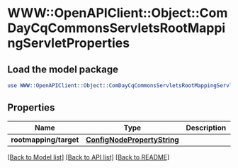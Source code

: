 # WWW::OpenAPIClient::Object::ComDayCqCommonsServletsRootMappingServletProperties

## Load the model package
```perl
use WWW::OpenAPIClient::Object::ComDayCqCommonsServletsRootMappingServletProperties;
```

## Properties
Name | Type | Description | Notes
------------ | ------------- | ------------- | -------------
**rootmapping/target** | [**ConfigNodePropertyString**](ConfigNodePropertyString.md) |  | [optional] 

[[Back to Model list]](../README.md#documentation-for-models) [[Back to API list]](../README.md#documentation-for-api-endpoints) [[Back to README]](../README.md)



